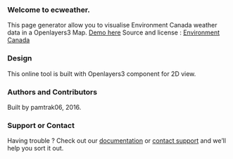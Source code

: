 ### Welcome to ecweather.
This page generator allow you to visualise Environment Canada weather data in a Openlayers3 Map.
[Demo here](http://pamtrak06.github.io/ecweather/)
Source and license : [Environment Canada](http://dd.meteo.gc.ca/doc/LICENCE_GENERAL.txt)

### Design
This online tool is built with Openlayers3 component for 2D view.

### Authors and Contributors
Built by pamtrak06, 2016.

### Support or Contact
Having trouble ? Check out our [documentation](https://github.com/pamtrak06/ecweather) or [contact support](mailto:pamtrak06@gmail.com) and we’ll help you sort it out.
